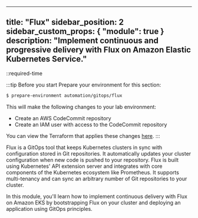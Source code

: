 
---
title: "Flux"
sidebar_position: 2
sidebar_custom_props: { "module": true }
description: "Implement continuous and progressive delivery with Flux on Amazon Elastic Kubernetes Service."
---

::required-time

:::tip Before you start
Prepare your environment for this section:

```bash timeout=300 wait=30
$ prepare-environment automation/gitops/flux
```

This will make the following changes to your lab environment:

- Create an AWS CodeCommit repository
- Create an IAM user with access to the CodeCommit repository

You can view the Terraform that applies these changes [here](https://github.com/VAR::MANIFESTS_OWNER/VAR::MANIFESTS_REPOSITORY/tree/VAR::MANIFESTS_REF/manifests/modules/automation/gitops/flux/.workshop/terraform).
:::

Flux is a GitOps tool that keeps Kubernetes clusters in sync with configuration stored in Git repositories. It automatically updates your cluster configuration when new code is pushed to your repository. Flux is built using Kubernetes' API extension server and integrates with core components of the Kubernetes ecosystem like Prometheus. It supports multi-tenancy and can sync an arbitrary number of Git repositories to your cluster.

In this module, you'll learn how to implement continuous delivery with Flux on Amazon EKS by bootstrapping Flux on your cluster and deploying an application using GitOps principles.
